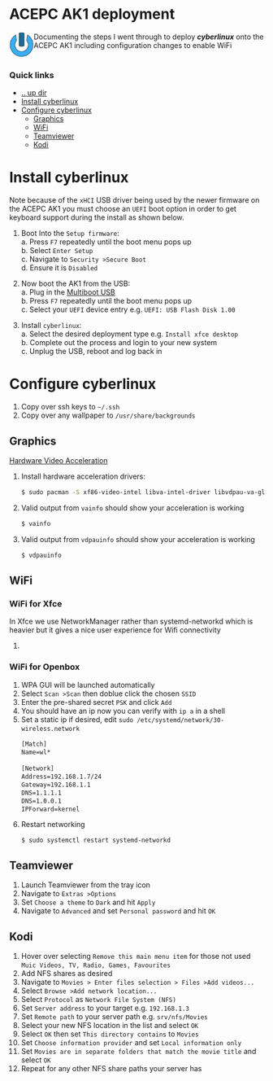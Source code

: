 ACEPC AK1 deployment
====================================================================================================
<img align="left" width="48" height="48" src="../../../art/logo_256x256.png">
Documenting the steps I went through to deploy <b><i>cyberlinux</i></b> onto the ACEPC AK1 including
configuration changes to enable WiFi 
<br><br>

### Quick links
* [.. up dir](..)
* [Install cyberlinux](#install-cyberlinux)
* [Configure cyberlinux](#configure-cyberlinux)
  * [Graphics](#graphics)
  * [WiFi](#wifi)
  * [Teamviewer](#teamviewer)
  * [Kodi](#kodi)

# Install cyberlinux <a name="install-cyberlinux"/></a>
Note because of the `xHCI` USB driver being used by the newer firmware on the ACEPC AK1 you must
choose an `UEFI` boot option in order to get keyboard support during the install as shown below.

1. Boot Into the `Setup firmware`:  
   a. Press `F7` repeatedly until the boot menu pops up  
   b. Select `Enter Setup`  
   c. Navigate to `Security >Secure Boot`  
   d. Ensure it is `Disabled`  

2. Now boot the AK1 from the USB:  
   a. Plug in the [Multiboot USB](../../../cyberlinux#create-multiboot-usb)  
   b. Press `F7` repeatedly until the boot menu pops up  
   c. Select your `UEFI` device entry e.g. `UEFI: USB Flash Disk 1.00`  

3. Install `cyberlinux`:  
   a. Select the desired deployment type e.g. `Install xfce desktop`  
   b. Complete out the process and login to your new system  
   c. Unplug the USB, reboot and log back in  

# Configure cyberlinux <a name="configure-cyberlinux"/></a>
1. Copy over ssh keys to `~/.ssh`
2. Copy over any wallpaper to `/usr/share/backgrounds`

## Graphics <a name="graphics"/></a>
[Hardware Video Acceleration](https://wiki.archlinux.org/title/Hardware_video_acceleration)

1. Install hardware acceleration drivers:
   ```bash
   $ sudo pacman -S xf86-video-intel libva-intel-driver libvdpau-va-gl liva-utils vdpauinfo
   ```
2. Valid output from `vainfo` should show your acceleration is working
   ```bash
   $ vainfo
   ```
3. Valid output from `vdpauinfo` should show your acceleration is working
   ```bash
   $ vdpauinfo
   ```

## WiFi <a name="wifi"/></a>

### WiFi for Xfce <a name="wifi-for-xfce"/></a>
In Xfce we use NetworkManager rather than systemd-networkd which is heavier but it gives a nice user 
experience for Wifi connectivity

1. 

### WiFi for Openbox <a name="wifi-for-openbox"/></a>
1. WPA GUI will be launched automatically
2. Select `Scan >Scan` then doblue click the chosen `SSID`
3. Enter the pre-shared secret `PSK` and click `Add`
4. You should have an ip now you can verify with `ip a` in a shell
5. Set a static ip if desired, edit `sudo /etc/systemd/network/30-wireless.network`
   ```
   [Match]
   Name=wl*

   [Network]
   Address=192.168.1.7/24
   Gateway=192.168.1.1
   DNS=1.1.1.1
   DNS=1.0.0.1
   IPForward=kernel
   ```
6. Restart networking
   ```bash
   $ sudo systemctl restart systemd-networkd
   ```

## Teamviewer <a name="teamviewer"/></a>
1. Launch Teamviewer from the tray icon
2. Navigate to `Extras >Options`
3. Set `Choose a theme` to `Dark` and hit `Apply`
4. Navigate to `Advanced` and set `Personal password` and hit `OK`

## Kodi <a name="kodi"/></a>
1. Hover over selecting `Remove this main menu item` for those not used `Muic Videos, TV, Radio, Games, Favourites`  
2. Add NFS shares as desired  
3. Navigate to `Movies > Enter files selection > Files >Add videos...`  
4. Select `Browse >Add network location...`  
5. Select `Protocol` as `Network File System (NFS)`  
6. Set `Server address` to your target e.g. `192.168.1.3`  
7. Set `Remote path` to your server path e.g. `srv/nfs/Movies`  
8. Select your new NFS location in the list and select `OK`  
9. Select `OK` then set `This directory contains` to `Movies`  
10. Set `Choose information provider` and set `Local information only`  
11. Set `Movies are in separate folders that match the movie title` and select `OK`  
12. Repeat for any other NFS share paths your server has  

<!-- 
vim: ts=2:sw=2:sts=2
-->

